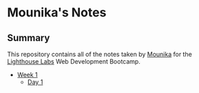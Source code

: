 # Mounika's Notes


## Summary 

This repository contains all of the notes taken by [Mounika](https://github.com/m-vojjala) for the [Lighthouse Labs](https://github.com/orgs/lighthouse-labs/teams/web-assessment-test-students) Web Development Bootcamp.

* [Week 1](/Week_1)
  * [Day 1](/Week_1/Day_1)
